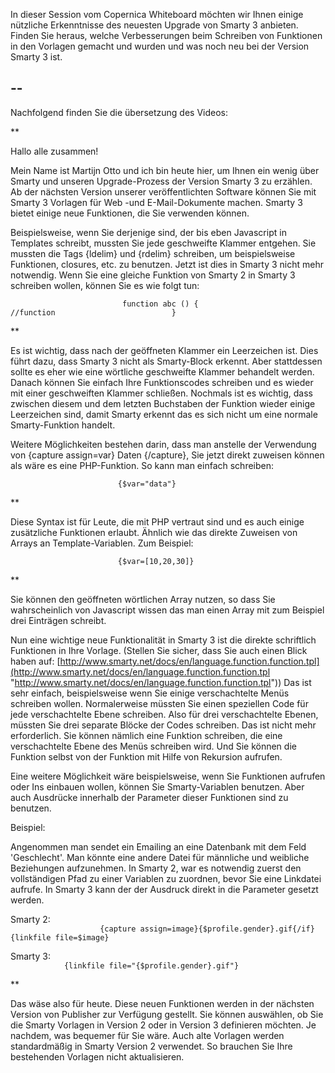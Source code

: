 In dieser Session vom Copernica Whiteboard möchten wir Ihnen einige
nützliche Erkenntnisse des neuesten Upgrade von Smarty 3 anbieten.
Finden Sie heraus, welche Verbesserungen beim Schreiben von Funktionen
in den Vorlagen gemacht und wurden und was noch neu bei der Version
Smarty 3 ist.

  --
  --

Nachfolgend finden Sie die übersetzung des Videos:

**

Hallo alle zusammen!

Mein Name ist Martijn Otto und ich bin heute hier, um Ihnen ein wenig
über Smarty und unseren Upgrade-Prozess der Version Smarty 3 zu
erzählen. Ab der nächsten Version unserer veröffentlichten Software
können Sie mit Smarty 3 Vorlagen für Web -und E-Mail-Dokumente machen.
Smarty 3 bietet einige neue Funktionen, die Sie verwenden können.

Beispielsweise, wenn Sie derjenige sind, der bis eben Javascript in
Templates schreibt, mussten Sie jede geschweifte Klammer entgehen. Sie
mussten die Tags {ldelim} und {rdelim} schreiben, um beispielsweise
Funktionen, closures, etc. zu benutzen. Jetzt ist dies in Smarty 3 nicht
mehr notwendig. Wenn Sie eine gleiche Funktion von Smarty 2 in Smarty 3
schreiben wollen, können Sie es wie folgt tun:

`                         function abc () {                          //function                          }`

**

Es ist wichtig, dass nach der geöffneten Klammer ein Leerzeichen ist.
Dies führt dazu, dass Smarty 3 nicht als Smarty-Block erkennt. Aber
stattdessen sollte es eher wie eine wörtliche geschweifte Klammer
behandelt werden. Danach können Sie einfach Ihre Funktionscodes
schreiben und es wieder mit einer geschweiften Klammer schließen.
Nochmals ist es wichtig, dass zwischen diesem und dem letzten Buchstaben
der Funktion wieder einige Leerzeichen sind, damit Smarty erkennt das es
sich nicht um eine normale Smarty-Funktion handelt.

Weitere Möglichkeiten bestehen darin, dass man anstelle der Verwendung
von {capture assign=var} Daten {/capture}, Sie jetzt direkt zuweisen
können als wäre es eine PHP-Funktion. So kann man einfach schreiben:

`                         {$var="data"}                     `

**

Diese Syntax ist für Leute, die mit PHP vertraut sind und es auch einige
zusätzliche Funktionen erlaubt. Ähnlich wie das direkte Zuweisen von
Arrays an Template-Variablen. Zum Beispiel:

`                         {$var=[10,20,30]}                     `

**

Sie können den geöffneten wörtlichen Array nutzen, so dass Sie
wahrscheinlich von Javascript wissen das man einen Array mit zum
Beispiel drei Einträgen schreibt.

Nun eine wichtige neue Funktionalität in Smarty 3 ist die direkte
schriftlich Funktionen in Ihre Vorlage. (Stellen Sie sicher, dass Sie
auch einen Blick haben auf:
[http://www.smarty.net/docs/en/language.function.function.tpl](http://www.smarty.net/docs/en/language.function.function.tpl "http://www.smarty.net/docs/en/language.function.function.tpl"))
Das ist sehr einfach, beispielsweise wenn Sie einige verschachtelte
Menüs schreiben wollen. Normalerweise müssten Sie einen speziellen Code
für jede verschachtelte Ebene schreiben. Also für drei verschachtelte
Ebenen, müssten Sie drei separate Blöcke der Codes schreiben. Das ist
nicht mehr erforderlich. Sie können nämlich eine Funktion schreiben, die
eine verschachtelte Ebene des Menüs schreiben wird. Und Sie können die
Funktion selbst von der Funktion mit Hilfe von Rekursion aufrufen.

Eine weitere Möglichkeit wäre beispielsweise, wenn Sie Funktionen
aufrufen oder Ins einbauen wollen, können Sie Smarty-Variablen benutzen.
Aber auch Ausdrücke innerhalb der Parameter dieser Funktionen sind zu
benutzen.

Beispiel:

Angenommen man sendet ein Emailing an eine Datenbank mit dem Feld
'Geschlecht'. Man könnte eine andere Datei für männliche und weibliche
Beziehungen aufzunehmen. In Smarty 2, war es notwendig zuerst den
vollständigen Pfad zu einer Variablen zu zuordnen, bevor Sie eine
Linkdatei aufrufe. In Smarty 3 kann der der Ausdruck direkt in die
Parameter gesetzt werden.

Smarty 2:\
`                     {capture assign=image}{$profile.gender}.gif{/if}                     {linkfile file=$image}                     `

Smarty 3:\
`             {linkfile file="{$profile.gender}.gif"}             `

**

Das wäse also für heute. Diese neuen Funktionen werden in der nächsten
Version von Publisher zur Verfügung gestellt. Sie können auswählen, ob
Sie die Smarty Vorlagen in Version 2 oder in Version 3 definieren
möchten. Je nachdem, was bequemer für Sie wäre. Auch alte Vorlagen
werden standardmäßig in Smarty Version 2 verwendet. So brauchen Sie Ihre
bestehenden Vorlagen nicht aktualisieren.
